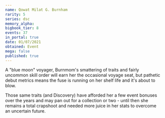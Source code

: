```yaml
---
name: Qowat Milat G. Burnham
rarity: 5
series: dsc
memory_alpha:
bigbook_tier: 8
events: 37
in_portal: true
date: 01/07/2021
obtained: Event
mega: false
published: true
---
```


A "blue moon" voyager, Burnmom's smattering of traits and fairly uncommon skill order will earn her the occasional voyage seat, but pathetic debut metrics means the fuse is running on her shelf life and it's about to blow.

Those same traits (and Discovery) have afforded her a few event bonuses over the years and may pan out for a collection or two - until then she remains a total crapshoot and needed more juice in her stats to overcome an uncertain future.
